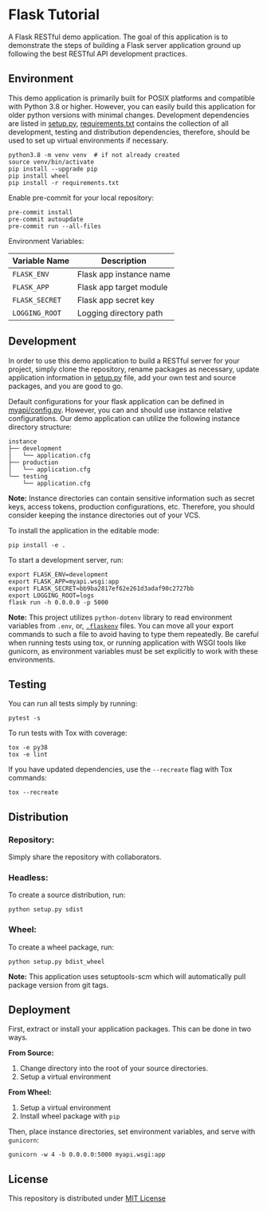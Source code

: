 Flask Tutorial
==============
A Flask RESTful demo application. The goal of this application is to demonstrate the steps of building a Flask server
application ground up following the best RESTful API development practices.

Environment
-----------
This demo application is primarily built for POSIX platforms and compatible with Python 3.8 or higher. However, you can
easily build this application for older python versions with minimal changes. Development dependencies are
listed in [setup.py](./setup.py), [requirements.txt](./requirements.txt) contains the collection of all development,
testing and distribution dependencies, therefore, should be used to set up virtual environments if necessary.

    python3.8 -m venv venv  # if not already created
    source venv/bin/activate
    pip install --upgrade pip
    pip install wheel
    pip install -r requirements.txt

Enable pre-commit for your local repository:

    pre-commit install
    pre-commit autoupdate
    pre-commit run --all-files

Environment Variables:

| Variable Name            | Description                            |
|--------------------------|----------------------------------------|
| `FLASK_ENV`              | Flask app instance name                |
| `FLASK_APP`              | Flask app target module                |
| `FLASK_SECRET`           | Flask app secret key                   |
| `LOGGING_ROOT`           | Logging directory path                 |

Development
-----------
In order to use this demo application to build a RESTful server for your project, simply clone the repository, rename
packages as necessary, update application information in [setup.py](./setup.py) file, add your own test and source
packages, and you are good to go.

Default configurations for your flask application can be defined in [myapi/config.py](myapi/config.py). However, you
can and should use instance relative configurations. Our demo application can utilize the following instance directory
structure:

    instance
    ├── development
    │   └── application.cfg
    ├── production
    │   └── application.cfg
    └── testing
        └── application.cfg

**Note:** Instance directories can contain sensitive information such as secret keys, access tokens, production
configurations, etc. Therefore, you should consider keeping the instance directories out of your VCS.

To install the application in the editable mode:

    pip install -e .

To start a development server, run:

    export FLASK_ENV=development
    export FLASK_APP=myapi.wsgi:app
    export FLASK_SECRET=bb9ba2817ef62e261d3adaf90c2727bb
    export LOGGING_ROOT=logs
    flask run -h 0.0.0.0 -p 5000

**Note:** This project utilizes `python-dotenv` library to read environment variables from `.env`, or, [`.flaskenv`](./.flaskenv) files. You can move all your export commands to such a file to avoid having to type them repeatedly. Be
careful when running tests using tox, or running application with WSGI tools like gunicorn, as environment variables
must be set explicitly to work with these environments.

Testing
-------
You can run all tests simply by running:

    pytest -s

To run tests with Tox with coverage:

    tox -e py38
    tox -e lint

If you have updated dependencies, use the `--recreate` flag with Tox commands:

    tox --recreate

Distribution
------------
### Repository:
Simply share the repository with collaborators.

### Headless:
To create a source distribution, run:

    python setup.py sdist

### Wheel:
To create a wheel package, run:

    python setup.py bdist_wheel

**Note:** This application uses setuptools-scm which will automatically pull package version from git tags.

Deployment
----------
First, extract or install your application packages. This can be done in two ways.

**From Source:**

1. Change directory into the root of your source directories.
2. Setup a virtual environment

**From Wheel:**

1. Setup a virtual environment
2. Install wheel package with `pip`

Then, place instance directories, set environment variables, and serve with `gunicorn`:

    gunicorn -w 4 -b 0.0.0.0:5000 myapi.wsgi:app

License
-------
This repository is distributed under [MIT License](./LICENSE)
